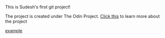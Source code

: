 This is Sudesh's first git project!

The project is created under The Odin Project.
[Click this](https://www.theodinproject.com/courses/web-development-101/lessons/practicing-git-basics) to learn more about the project

<a href="https://www.theodinproject.com/courses/web-development-101/lessons/practicing-git-basics" target="_blank">example</a>
